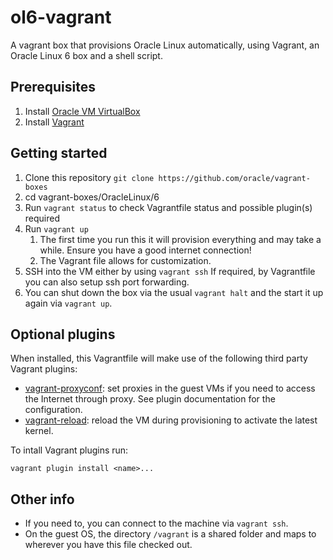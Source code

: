 # ol6-vagrant
A vagrant box that provisions Oracle Linux automatically, using Vagrant, an Oracle Linux 6 box and a shell script.

## Prerequisites
1. Install [Oracle VM VirtualBox](https://www.virtualbox.org/wiki/Downloads)
2. Install [Vagrant](https://vagrantup.com/)

## Getting started
1. Clone this repository `git clone https://github.com/oracle/vagrant-boxes`
2. cd vagrant-boxes/OracleLinux/6
3. Run `vagrant status` to check Vagrantfile status and possible plugin(s) required
4. Run `vagrant up`
   1. The first time you run this it will provision everything and may take a while. Ensure you have a good internet connection!
   2. The Vagrant file allows for customization.
5. SSH into the VM either by using `vagrant ssh`
   If required, by Vagrantfile you can also setup ssh port forwarding.
6. You can shut down the box via the usual `vagrant halt` and the start it up again via `vagrant up`.

## Optional plugins

When installed, this Vagrantfile will make use of the following third party Vagrant plugins:
- [vagrant-proxyconf](https://github.com/tmatilai/vagrant-proxyconf): set
proxies in the guest VMs if you need to access the Internet through proxy. See
plugin documentation for the configuration.
- [vagrant-reload](https://github.com/aidanns/vagrant-reload): reload the VM
during provisioning to activate the latest kernel.

To intall Vagrant plugins run:
```
vagrant plugin install <name>...
```

## Other info

* If you need to, you can connect to the machine via `vagrant ssh`.
* On the guest OS, the directory `/vagrant` is a shared folder and maps to wherever you have this file checked out.
